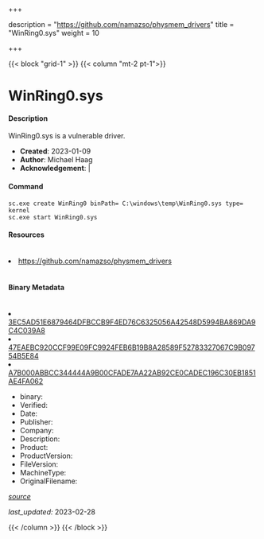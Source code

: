 +++

description = "https://github.com/namazso/physmem_drivers"
title = "WinRing0.sys"
weight = 10

+++


{{< block "grid-1" >}}
{{< column "mt-2 pt-1">}}


# WinRing0.sys

#### Description

WinRing0.sys is a vulnerable driver.

- **Created**: 2023-01-09
- **Author**: Michael Haag
- **Acknowledgement**:  | [](https://twitter.com/)

#### Command

```
sc.exe create WinRing0 binPath= C:\windows\temp\WinRing0.sys type= kernel
sc.exe start WinRing0.sys
```

#### Resources
<br>


<li><a href=" https://github.com/namazso/physmem_drivers"> https://github.com/namazso/physmem_drivers</a></li>


<br>


#### Binary Metadata
<br>



<li><a href="https://www.virustotal.com/gui/file/3EC5AD51E6879464DFBCCB9F4ED76C6325056A42548D5994BA869DA9C4C039A8">3EC5AD51E6879464DFBCCB9F4ED76C6325056A42548D5994BA869DA9C4C039A8</a></li>

<li><a href="https://www.virustotal.com/gui/file/47EAEBC920CCF99E09FC9924FEB6B19B8A28589F52783327067C9B09754B5E84">47EAEBC920CCF99E09FC9924FEB6B19B8A28589F52783327067C9B09754B5E84</a></li>

<li><a href="https://www.virustotal.com/gui/file/A7B000ABBCC344444A9B00CFADE7AA22AB92CE0CADEC196C30EB1851AE4FA062">A7B000ABBCC344444A9B00CFADE7AA22AB92CE0CADEC196C30EB1851AE4FA062</a></li>



- binary: 
- Verified: 
- Date: 
- Publisher: 
- Company: 
- Description: 
- Product: 
- ProductVersion: 
- FileVersion: 
- MachineType: 
- OriginalFilename: 

[*source*](https://github.com/magicsword-io/LOLDrivers/tree/main/yaml/winring0.sys.yml)

*last_updated:* 2023-02-28


{{< /column >}}
{{< /block >}}
